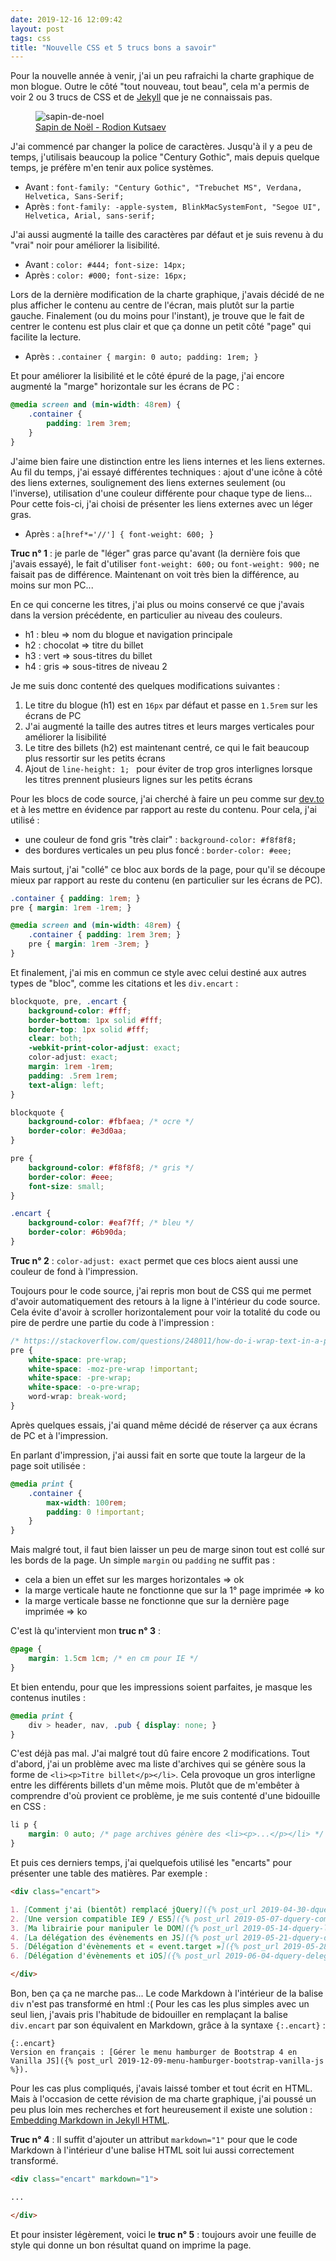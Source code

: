 ```yaml
---
date: 2019-12-16 12:09:42
layout: post
tags: css
title: "Nouvelle CSS et 5 trucs bons a savoir"
---
```


Pour la nouvelle année à venir, j'ai un peu rafraichi la charte graphique de mon
blogue. Outre le côté "tout nouveau, tout beau", cela m'a permis de voir 2 ou 3
trucs de CSS et de [Jekyll](https://jekyllrb.com/) que je ne connaissais pas.

<figure>
  <img src="/public/2019/sapin-de-noel.jpg" alt="sapin-de-noel" />
  <figcaption>
    <a href="https://unsplash.com/photos/ySNkCkdKyTY">Sapin de Noël - Rodion Kutsaev</a>
  </figcaption>
</figure>

J'ai commencé par changer la police de caractères. Jusqu'à il y a peu de temps,
j'utilisais beaucoup la police "Century Gothic", mais depuis quelque temps, je
préfère m'en tenir aux police systèmes.

* Avant : `font-family: "Century Gothic", "Trebuchet MS", Verdana, Helvetica, Sans-Serif;`
* Après : `font-family: -apple-system, BlinkMacSystemFont, "Segoe UI", Helvetica, Arial, sans-serif;`

J'ai aussi augmenté la taille des caractères par défaut et je suis revenu à du
"vrai" noir pour améliorer la lisibilité.

* Avant : `color: #444; font-size: 14px;`
* Après : `color: #000; font-size: 16px;`

Lors de la dernière modification de la charte graphique, j'avais décidé de ne
plus afficher le contenu au centre de l'écran, mais plutôt sur la partie gauche.
Finalement (ou du moins pour l'instant), je trouve que le fait de centrer le
contenu est plus clair et que ça donne un petit côté "page" qui facilite la
lecture.

* Après : `.container { margin: 0 auto; padding: 1rem; }`

Et pour améliorer la lisibilité et le côté épuré de la page, j'ai encore
augmenté la "marge" horizontale sur les écrans de PC :

```css
@media screen and (min-width: 48rem) {
    .container {
        padding: 1rem 3rem;
    }
}
```

J'aime bien faire une distinction entre les liens internes et les liens
externes. Au fil du temps, j'ai essayé différentes techniques : ajout d'une
icône à côté des liens externes, soulignement des liens externes seulement (ou
l'inverse), utilisation d'une couleur différente pour chaque type de liens...
Pour cette fois-ci, j'ai choisi de présenter les liens externes avec un léger
gras.

* Après : `a[href*='//'] { font-weight: 600; }`

**Truc n° 1** : je parle de "léger" gras parce qu'avant (la dernière fois que
j'avais essayé), le fait d'utiliser `font-weight: 600;` ou `font-weight: 900;`
ne faisait pas de différence. Maintenant on voit très bien la différence, au
moins sur mon PC...

En ce qui concerne les titres, j'ai plus ou moins conservé ce que j'avais dans
la version précédente, en particulier au niveau des couleurs.

* h1 : bleu => nom du blogue et navigation principale
* h2 : chocolat => titre du billet
* h3 : vert => sous-titres du billet
* h4 : gris => sous-titres de niveau 2

Je me suis donc contenté des quelques modifications suivantes :

1. Le titre du blogue (h1) est en `16px` par défaut et passe en `1.5rem` sur les
écrans de PC
1. J'ai augmenté la taille des autres titres et leurs marges verticales pour
améliorer la lisibilité
1. Le titre des billets (h2) est maintenant centré, ce qui le fait beaucoup plus
ressortir sur les petits écrans
1. Ajout de `line-height: 1; ` pour éviter de trop gros interlignes lorsque les
titres prennent plusieurs lignes sur les petits écrans

Pour les blocs de code source, j'ai cherché à faire un peu comme sur [dev.to](https://dev.to/)
et à les mettre en évidence par rapport au reste du contenu. Pour cela, j'ai
utilisé :

* une couleur de fond gris "très clair" : `background-color: #f8f8f8;`
* des bordures verticales un peu plus foncé : `border-color: #eee;`

Mais surtout, j'ai "collé" ce bloc aux bords de la page, pour qu'il se découpe
mieux par rapport au reste du contenu (en particulier sur les écrans de PC).

```css
.container { padding: 1rem; }
pre { margin: 1rem -1rem; }

@media screen and (min-width: 48rem) {
    .container { padding: 1rem 3rem; }
    pre { margin: 1rem -3rem; }
}
```

Et finalement, j'ai mis en commun ce style avec celui destiné aux autres types
de "bloc", comme les citations et les `div.encart` :

```css
blockquote, pre, .encart {
    background-color: #fff;
    border-bottom: 1px solid #fff;
    border-top: 1px solid #fff;
    clear: both;
    -webkit-print-color-adjust: exact;
    color-adjust: exact;
    margin: 1rem -1rem;
    padding: .5rem 1rem;
    text-align: left;
}

blockquote {
    background-color: #fbfaea; /* ocre */
    border-color: #e3d0aa;
}

pre {
    background-color: #f8f8f8; /* gris */
    border-color: #eee;
    font-size: small;
}

.encart {
    background-color: #eaf7ff; /* bleu */
    border-color: #6b90da;
}
```

**Truc n° 2** : `color-adjust: exact` permet que ces blocs aient aussi une
couleur de fond à l'impression.

Toujours pour le code source, j'ai repris mon bout de CSS qui me permet d'avoir
automatiquement des retours à la ligne à l'intérieur du code source. Cela évite
d'avoir à scroller horizontalement pour voir la totalité du code ou pire de
perdre une partie du code à l'impression :

```css
/* https://stackoverflow.com/questions/248011/how-do-i-wrap-text-in-a-pre-tag */
pre {
    white-space: pre-wrap;
    white-space: -moz-pre-wrap !important;
    white-space: -pre-wrap;
    white-space: -o-pre-wrap;
    word-wrap: break-word;
}
```

Après quelques essais, j'ai quand même décidé de réserver ça aux écrans de PC et
à l'impression.

En parlant d'impression, j'ai aussi fait en sorte que toute la largeur de la
page soit utilisée :

```css
@media print {
    .container {
        max-width: 100rem;
        padding: 0 !important;
    }
}
```

Mais malgré tout, il faut bien laisser un peu de marge sinon tout est collé sur
les bords de la page. Un simple `margin` ou `padding` ne suffit pas :

* cela a bien un effet sur les marges horizontales => ok
* la marge verticale haute ne fonctionne que sur la 1° page imprimée => ko
* la marge verticale basse ne fonctionne que sur la dernière page imprimée => ko

C'est là qu'intervient mon **truc n° 3** :

```css
@page {
    margin: 1.5cm 1cm; /* en cm pour IE */
}
```

Et bien entendu, pour que les impressions soient parfaites, je masque les
contenus inutiles :

```css
@media print {
    div > header, nav, .pub { display: none; }
}
```

C'est déjà pas mal. J'ai malgré tout dû faire encore 2 modifications. Tout
d'abord, j'ai un problème avec ma liste d'archives qui se génère sous la forme
de `<li><p>Titre billet</p></li>`. Cela provoque un gros interligne entre les
différents billets d'un même mois. Plutôt que de m'embêter à comprendre d'où
provient ce problème, je me suis contenté d'une bidouille en CSS :

```css
li p {
    margin: 0 auto; /* page archives génère des <li><p>...</p></li> */
}
```

Et puis ces derniers temps, j'ai quelquefois utilisé les "encarts" pour
présenter une table des matières. Par exemple :

```markdown
<div class="encart">

1. [Comment j'ai (bientôt) remplacé jQuery]({% post_url 2019-04-30-dquery-remplacer-jquery %})
2. [Une version compatible IE9 / ES5]({% post_url 2019-05-07-dquery-compatibilite-ie9-es5 %})
3. [Ma librairie pour manipuler le DOM]({% post_url 2019-05-14-dquery-librairie-js-manipulation-dom %})
4. [La délégation des évènements en JS]({% post_url 2019-05-21-dquery-delegation-evenement-javascript %})
5. [Délégation d'évènements et « event.target »]({% post_url 2019-05-28-dquery-delegation-evenement-event-target %})
6. [Délégation d'évènements et iOS]({% post_url 2019-06-04-dquery-delegation-evenement-ios %})

</div>
```

Bon, ben ça ça ne marche pas... Le code Markdown à l'intérieur de la balise
`div` n'est pas transformé en html :( Pour les cas les plus simples avec un seul
lien, j'avais pris l'habitude de bidouiller en remplaçant la balise `div.encart`
par son équivalent en Markdown, grâce à la syntaxe `{:.encart}` :

```
{:.encart}
Version en français : [Gérer le menu hamburger de Bootstrap 4 en Vanilla JS]({% post_url 2019-12-09-menu-hamburger-bootstrap-vanilla-js %}).
```

Pour les cas plus compliqués, j'avais laissé tomber et tout écrit en HTML. Mais
à l'occasion de cette révision de ma charte graphique, j'ai poussé un peu plus
loin mes recherches et fort heureusement il existe une solution : [Embedding
Markdown in Jekyll HTML](https://stackoverflow.com/a/23384161).

**Truc n° 4** : Il suffit d'ajouter un attribut `markdown="1"` pour que le code
Markdown à l'intérieur d'une balise HTML soit lui aussi correctement transformé.

```markdown
<div class="encart" markdown="1">

...

</div>
```

Et pour insister légèrement, voici le **truc n° 5** : toujours avoir une feuille
de style qui donne un bon résultat quand on imprime la page.
